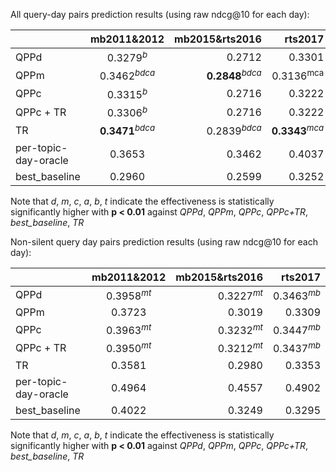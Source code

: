 All query-day pairs prediction results (using raw ndcg@10 for each day):

|                      |  mb2011&2012                | mb2015&rts2016              | rts2017 |
| -------------------- |:---------------------------:| ---------------------------:| -------:|
| QPPd                 | 0.3279<sup>*b*</sup>        | 0.2712                      | 0.3301  |
| QPPm                 | 0.3462<sup>*bdca*</sup>     | **0.2848**<sup>*bdca*</sup> | 0.3136<sup>mca</sup>  |
| QPPc                 | 0.3315<sup>*b*</sup>       | 0.2716                       | 0.3222  |
| QPPc + TR            | 0.3306<sup>*b*</sup>       | 0.2716                       | 0.3222  |
| TR                   | **0.3471**<sup>*bdca*</sup> | 0.2839<sup>*bdca*</sup>     | **0.3343**<sup>*mca*</sup> |
| per-topic-day-oracle | 0.3653                      | 0.3462                      | 0.4037                     |
| best_baseline        | 0.2960                      | 0.2599                      | 0.3252                     |

Note that *d*, *m*, *c*, *a*, *b*, *t* indicate the effectiveness is statistically significantly higher with **p < 0.01** against 
*QPPd*, *QPPm*, *QPPc*, *QPPc+TR*, *best_baseline*, *TR*


Non-silent query day pairs prediction results (using raw ndcg@10 for each day):

|                      |  mb2011&2012                | mb2015&rts2016              | rts2017 |
| -------------------- |:---------------------------:| ---------------------------:| -------:|
| QPPd                 | 0.3958<sup>*mt*</sup>       | 0.3227<sup>*mt*</sup>       | 0.3463<sup>*mb*</sup>  |
| QPPm                 | 0.3723                      | 0.3019                      | 0.3309  |
| QPPc                 | 0.3963<sup>*mt*</sup>       | 0.3232<sup>*mt*</sup>       | 0.3447<sup>*mb*</sup>  |
| QPPc + TR            | 0.3950<sup>*mt*</sup>       | 0.3212<sup>*mt*</sup>       | 0.3437<sup>*mb*</sup>  |
| TR                   | 0.3581                      | 0.2980                      | 0.3353  |
| per-topic-day-oracle | 0.4964                      | 0.4557                      | 0.4902  |
| best_baseline        | 0.4022                      | 0.3249                      | 0.3295  |

Note that *d*, *m*, *c*, *a*, *b*, *t* indicate the effectiveness is statistically significantly higher with **p < 0.01** against 
*QPPd*, *QPPm*, *QPPc*, *QPPc+TR*, *best_baseline*, *TR*
